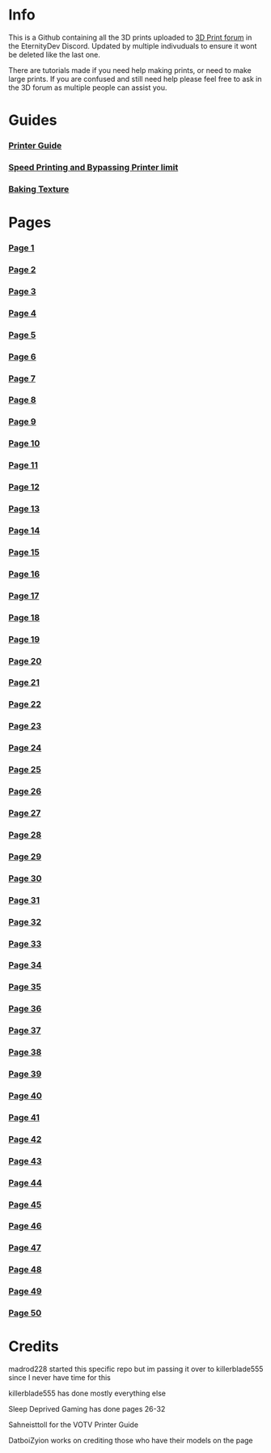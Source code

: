 # Info
This is a Github containing all the 3D prints uploaded to [3D Print forum](https://discord.com/channels/512287844258021376/1132040858343059638) in the EternityDev Discord. Updated by multiple indivuduals to ensure it wont be deleted like the last one.

There are tutorials made if you need help making prints, or need to make large prints. If you are confused and still need help please feel free to ask in the 3D forum as multiple people can assist you.
# Guides
### [Printer Guide](https://github.com/madrod228/voicesoftheprinter/blob/main/Guide-VOTV%20Printer.md)
### [Speed Printing and Bypassing Printer limit](https://github.com/madrod228/voicesoftheprinter/blob/main/Guide-Bypass%20Limit%20and%20Speedprinting.md)
### [Baking Texture](https://github.com/madrod228/voicesoftheprinter/blob/main/Guide-How%20to%20bake%20textures%20in%20Blender.md)

# Pages
### [Page 1](https://github.com/madrod228/voicesoftheprinter/blob/main/The%20Pages/Page%20001.md)
### [Page 2](https://github.com/madrod228/voicesoftheprinter/blob/main/The%20Pages/Page%20002.md)
### [Page 3](https://github.com/madrod228/voicesoftheprinter/blob/main/The%20Pages/Page%20003.md)
### [Page 4](https://github.com/madrod228/voicesoftheprinter/blob/main/The%20Pages/Page%20004.md)
### [Page 5](https://github.com/madrod228/voicesoftheprinter/blob/main/The%20Pages/Page%20005.md)
### [Page 6](https://github.com/madrod228/voicesoftheprinter/blob/main/The%20Pages/Page%20006.md)
### [Page 7](https://github.com/madrod228/voicesoftheprinter/blob/main/The%20Pages/Page%20007.md)
### [Page 8](https://github.com/madrod228/voicesoftheprinter/blob/main/The%20Pages/Page%20008.md)
### [Page 9](https://github.com/madrod228/voicesoftheprinter/blob/main/The%20Pages/Page%20009.md)
### [Page 10](https://github.com/madrod228/voicesoftheprinter/blob/main/The%20Pages/Page%20010.md)
### [Page 11](https://github.com/madrod228/voicesoftheprinter/blob/main/The%20Pages/Page%20011.md)
### [Page 12](https://github.com/madrod228/voicesoftheprinter/blob/main/The%20Pages/Page%20012.md)
### [Page 13](https://github.com/madrod228/voicesoftheprinter/blob/main/The%20Pages/Page%20013.md)
### [Page 14](https://github.com/madrod228/voicesoftheprinter/blob/main/The%20Pages/Page%20014.md)
### [Page 15](https://github.com/madrod228/voicesoftheprinter/blob/main/The%20Pages/Page%20015.md)
### [Page 16](https://github.com/madrod228/voicesoftheprinter/blob/main/The%20Pages/Page%20016.md)
### [Page 17](https://github.com/madrod228/voicesoftheprinter/blob/main/The%20Pages/Page%20017.md)
### [Page 18](https://github.com/madrod228/voicesoftheprinter/blob/main/The%20Pages/Page%20018.md)
### [Page 19](https://github.com/madrod228/voicesoftheprinter/blob/main/The%20Pages/Page%20019.md)
### [Page 20](https://github.com/madrod228/voicesoftheprinter/blob/main/The%20Pages/Page%20020.md)
### [Page 21](https://github.com/madrod228/voicesoftheprinter/blob/main/The%20Pages/Page%20021.md)
### [Page 22](https://github.com/madrod228/voicesoftheprinter/blob/main/The%20Pages/Page%20022.md)
### [Page 23](https://github.com/madrod228/voicesoftheprinter/blob/main/The%20Pages/Page%20023.md)
### [Page 24](https://github.com/madrod228/voicesoftheprinter/blob/main/The%20Pages/Page%20024.md)
### [Page 25](https://github.com/madrod228/voicesoftheprinter/blob/main/The%20Pages/Page%20025.md)
### [Page 26](https://github.com/madrod228/voicesoftheprinter/blob/main/The%20Pages/Page%20026.md)
### [Page 27](https://github.com/madrod228/voicesoftheprinter/blob/main/The%20Pages/Page%20027.md)
### [Page 28](https://github.com/madrod228/voicesoftheprinter/blob/main/The%20Pages/Page%20028.md)
### [Page 29](https://github.com/madrod228/voicesoftheprinter/blob/main/The%20Pages/Page%20029.md)
### [Page 30](https://github.com/madrod228/voicesoftheprinter/blob/main/The%20Pages/Page%20030.md)
### [Page 31](https://github.com/madrod228/voicesoftheprinter/blob/main/The%20Pages/Page%20031.md)
### [Page 32](https://github.com/madrod228/voicesoftheprinter/blob/main/The%20Pages/Page%20032.md)
### [Page 33](https://github.com/madrod228/voicesoftheprinter/blob/main/The%20Pages/Page%20033.md)
### [Page 34](https://github.com/madrod228/voicesoftheprinter/blob/main/The%20Pages/Page%20034.md)
### [Page 35](https://github.com/madrod228/voicesoftheprinter/blob/main/The%20Pages/Page%20035.md)
### [Page 36](https://github.com/madrod228/voicesoftheprinter/blob/main/The%20Pages/Page%20036.md)
### [Page 37](https://github.com/madrod228/voicesoftheprinter/blob/main/The%20Pages/Page%20037.md)
### [Page 38](https://github.com/madrod228/voicesoftheprinter/blob/main/The%20Pages/Page%20038.md)
### [Page 39](https://github.com/madrod228/voicesoftheprinter/blob/main/The%20Pages/Page%20039.md)
### [Page 40](https://github.com/madrod228/voicesoftheprinter/blob/main/The%20Pages/Page%20040.md)
### [Page 41](https://github.com/madrod228/voicesoftheprinter/blob/main/The%20Pages/Page%20041.md)
### [Page 42](https://github.com/madrod228/voicesoftheprinter/blob/main/The%20Pages/Page%20042.md)
### [Page 43](https://github.com/madrod228/voicesoftheprinter/blob/main/The%20Pages/Page%20043.md)
### [Page 44](https://github.com/madrod228/voicesoftheprinter/blob/main/The%20Pages/Page%20044.md)
### [Page 45](https://github.com/madrod228/voicesoftheprinter/blob/main/The%20Pages/Page%20045.md)
### [Page 46](https://github.com/madrod228/voicesoftheprinter/blob/main/The%20Pages/Page%20046.md)
### [Page 47](https://github.com/madrod228/voicesoftheprinter/blob/main/The%20Pages/Page%20047.md)
### [Page 48](https://github.com/madrod228/voicesoftheprinter/blob/main/The%20Pages/Page%20048.md)
### [Page 49](https://github.com/madrod228/voicesoftheprinter/blob/main/The%20Pages/Page%20049.md)
### [Page 50](https://github.com/madrod228/voicesoftheprinter/blob/main/The%20Pages/Page%20050.md)



# Credits
madrod228 started this specific repo but im passing it over to killerblade555 since I never have time for this

killerblade555 has done mostly everything else

Sleep Deprived Gaming has done pages 26-32

Sahneisttoll for the VOTV Printer Guide

DatboiZyion works on crediting those who have their models on the page
